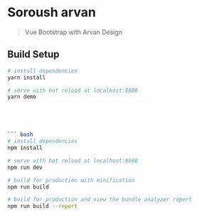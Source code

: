 # Soroush arvan

> Vue Bootstrap with Arvan Design

## Build Setup


``` bash
# install dependencies
yarn install

# serve with hot reload at localhost:8080
yarn demo





``` bash
# install dependencies
npm install

# serve with hot reload at localhost:8080
npm run dev

# build for production with minification
npm run build

# build for production and view the bundle analyzer report
npm run build --report
```

